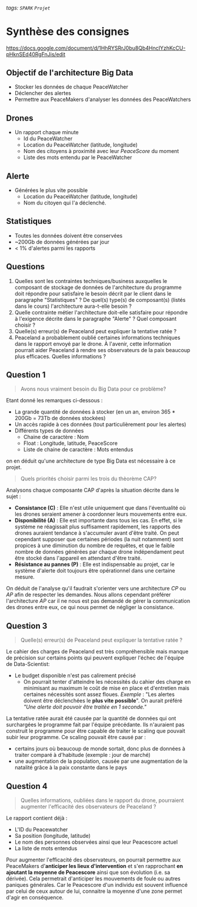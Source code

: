 ###### tags: `SPARK` `Projet`

# Synthèse des consignes


https://docs.google.com/document/d/1HhRYSRrJ0bu8Qb4HncIYzhKcCU-pHknSEd40RgFnJis/edit


## Objectif de l'architecture Big Data
* Stocker les données de chaque PeaceWatcher
* Déclencher des alertes
* Permettre aux PeaceMakers d'analyser les données des PeaceWatchers

## Drones
* Un rapport chaque minute
    * Id du PeaceWatcher
    * Location du PeaceWatcher (latitude, longitude)
    * Nom des citoyens à proximité avec leur *PeaceScore* du moment
    * Liste des mots entendu par le PeaceWatcher

## Alerte
* Générées le plus vite possible
    * Location du PeaceWatcher (latitude, longitude)
    * Nom du citoyen qui l'a déclenché.

## Statistiques
* Toutes les données doivent être conservées
* ~200Gb de données générées par jour
* < 1% d'alertes parmi les rapports

## Questions
1. Quelles sont les contraintes techniques/business auxquelles le composant de stockage de données de l'architecture du programme doit répondre pour satisfaire le besoin décrit par le client dans le paragraphe "Statistiques" ? 
De quel(s) type(s) de composant(s) (listés dans le cours) l'architecture aura-t-elle besoin ?
2. Quelle contrainte métier l'architecture doit-elle satisfaire pour répondre à l'exigence décrite dans le paragraphe "Alerte" ? Quel composant choisir ?
3. Quelle(s) erreur(s) de Peaceland peut expliquer la tentative ratée ?
4. Peaceland a probablement oublié certaines informations techniques dans le rapport envoyé par le drone. À l'avenir, cette information pourrait aider Peaceland à rendre ses observateurs de la paix beaucoup plus efficaces. Quelles informations ?

## Question 1

> Avons nous vraiment besoin du Big Data pour ce problème?

Etant donné les remarques ci-dessous :
* La grande quantité de données à stocker (en un an, environ 365 * 200Gb = 73Tb de données stockées)
* Un accès rapide à ces données (tout particulièrement pour les alertes)
* Différents types de données
    * Chaine de caractère : Nom
    * Float : Longitude, latitude, PeaceScore
    * Liste de chaine de caractère : Mots entendus

on en déduit qu'une architecture de type Big Data est nécessaire à ce projet.

> Quels priorités choisir parmi les trois du thèorème CAP?

Analysons chaque composante CAP d'après la situation décrite dans le sujet :
* **Consistance (C)** : Elle n'est utile uniquement que dans l'éventualité où les drones seraient amener à coordonner leurs mouvements entre eux.
* **Disponibilité (A)** : Elle est importante dans tous les cas. En effet, si le système ne réagissait plus suffisament rapidement, les rapports des drones auraient tendance à s'accumuler avant d'être traité. On peut cependant supposer que certaines périodes (la nuit notamment) sont propices à une diminution du nombre de requêtes, et que le faible nombre de données générées par chaque drone indépendament peut être stocké dans l'appareil en attendant d'être traité.
* **Résistance au pannes (P)** : Elle est indispensable au projet, car le système d'alerte doit toujours être opérationnel dans une certaine mesure.

On déduit de l'analyse qu'il faudrait s'orienter vers une architecture *CP* ou *AP* afin de respecter les demandes. Nous allons cependant préférer l'architecture *AP*  car il ne nous est pas demandé de gérer la communication des drones entre eux, ce qui nous permet de négliger la consistance.

## Question 3

> Quelle(s) erreur(s) de Peaceland peut expliquer la tentative ratée ?

Le cahier des charges de Peaceland est très compréhensible mais manque de précision sur certains points qui peuvent expliquer l'échec de l'équipe de Data-Scientist:
* Le budget disponible n'est pas calirement précisé
    * On pourrait tenter d'atteindre les nécessités du cahier des charge en minimisant au maximum le coût de mise en place et d'entretien mais certaines nécessités sont assez floues. *Exemple* : "Les alertes doivent être déclenchées le **plus vite possible**". On aurait préféré *"Une alerte doit pouvoir être traitée en 1 seconde."*

La tentative ratée aurait été causée par la quantité de données qui ont surchargées le programme fait par l'équipe précédante. Ils n'auraient pas construit le programme pour être capable de traiter le scaling que pouvait subir leur programme. 
Ce scaling pouvait être causé par :
* certains jours où beaucoup de monde sortait, donc plus de données à traiter comparé à d'habitude (exemple : jour de marché)
* une augmentation de la population, causée par une augmentation de la natalité grâce à la paix constante dans le pays
  
## Question 4

> Quelles informations, oubliées dans le rapport du drone, pourraient augmenter l'efficacité des observateurs de Peaceland ?

Le rapport contient déjà :
* L'ID du Peacewatcher
* Sa position (longitude, latitude)
* Le nom des personnes observées ainsi que leur Peacescore actuel
* La liste de mots entendus
  
Pour augmenter l'efficacité des observateurs, on pourrait permettre aux PeaceMakers d'**anticiper les lieux d'intervention** et s'en rapprochant **en ajoutant la moyenne de Peacescore** ainsi que son évolution (i.e. sa dérivée). Cela permetrait d'anticiper les mouvements de foule ou autres paniques générales.
Car le Peacescore d'un individu est souvent influencé par celui de ceux autour de lui, connaitre la moyenne d'une zone permet d'agir en conséquence.